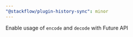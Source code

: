```yaml
---
"@stackflow/plugin-history-sync": minor
---
```


Enable usage of `encode` and `decode` with Future API
